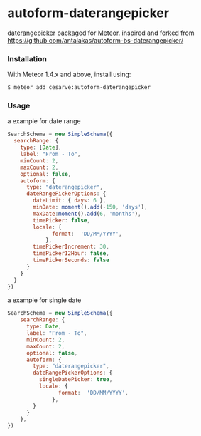 autoform-daterangepicker
====================
[daterangepicker](https://github.com/dangrossman/bootstrap-daterangepicker/) packaged for [Meteor](http://meteor.com).
inspired and forked from https://github.com/antalakas/autoform-bs-daterangepicker/

### Installation

With Meteor 1.4.x and above, install using:

```sh
$ meteor add cesarve:autoform-daterangepicker
```


### Usage
a example for date range 
```js
SearchSchema = new SimpleSchema({
  searchRange: {
    type: [Date],
    label: "From - To",
    minCount: 2,
    maxCount: 2,
    optional: false,
    autoform: {
      type: "daterangepicker",
      dateRangePickerOptions: {
        dateLimit: { days: 6 },
        minDate: moment().add(-150, 'days'),
        maxDate:moment().add(6, 'months'),
        timePicker: false,
        locale: {
              format:  'DD/MM/YYYY',
            },
        timePickerIncrement: 30,
        timePicker12Hour: false,
        timePickerSeconds: false
      }
    }
  }
})
```
a example for single date 
```js
SearchSchema = new SimpleSchema({
    searchRange: {
      type: Date,
      label: "From - To",
      minCount: 2,
      maxCount: 2,
      optional: false,
      autoform: {
        type: "daterangepicker",
        dateRangePickerOptions: {
          singleDatePicker: true,
          locale: {
                format:  'DD/MM/YYYY',
              },
        }
      }
    },
})

```
